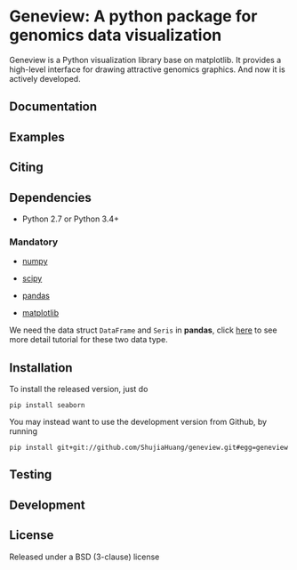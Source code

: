 Geneview: A python package for genomics data visualization
==========================================================

Geneview is a Python visualization library base on matplotlib. It provides a 
high-level interface for drawing attractive genomics graphics. And now it is 
actively developed.

Documentation
-------------

Examples
--------

Citing
------

Dependencies
------------

- Python 2.7 or Python 3.4+

### Mandatory

- [numpy](http://www.numpy.org/)

- [scipy](http://www.scipy.org/)

- [pandas](http://pandas.pydata.org/)

- [matplotlib](http://matplotlib.org/)

We need the data struct `DataFrame` and `Seris` in **pandas**, 
click [here](http://pda.readthedocs.org/en/latest/chp5.html) to 
see more detail tutorial for these two data type.

Installation
------------

To install the released version, just do
```
pip install seaborn
```

You may instead want to use the development version from Github, by running

```
pip install git+git://github.com/ShujiaHuang/geneview.git#egg=geneview
```

Testing
-------

Development
-----------

License
-------

Released under a BSD (3-clause) license
